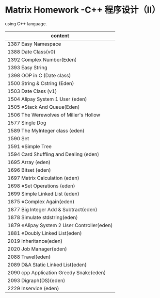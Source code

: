# Matrix Homework -C++ 程序设计（Ⅱ）
using C++ language.

|content|
|---|
|1387 Easy Namespace
|1388 Date Class(v0)
|1392 Complex Number(Eden)
|1393 Easy String
|1398 OOP in C (Date class)
|1500 String & Cstring (Eden)
|1503 Date Class (v1)
|1504 Alipay System 1 User (eden)
|1505 ※Stack And Queue(Eden)
|1506 The Werewolves of Miller's Hollow
|1577 Single Dog
|1589 The MyInteger class (eden)
|1590 Set
|1591 ※Simple Tree
|1594 Card Shuffling and Dealing (eden)
|1695 Array (eden)
|1696 Bitset (eden)
|1697 Matrix Calculation (eden)
|1698 ※Set Operations (eden)
|1699 Simple Linked List (eden)
|1875 ※Complex Again(eden)
|1877 Big Integer Add & Subtract(eden)
|1878 Simulate stdstring(eden)
|1879 ※Alipay System 2 User Controller(eden)
|1881 ※Doubly Linked List(eden)
|2019 Inheritance(eden)
|2020 Job Manager(eden)
|2088 Travel(eden)
|2089 D&A Static Linked List(eden)
|2090 cpp Application Greedy Snake(eden)
|2093 Digraph(DS)(eden)
|2229 Inservice (eden)






